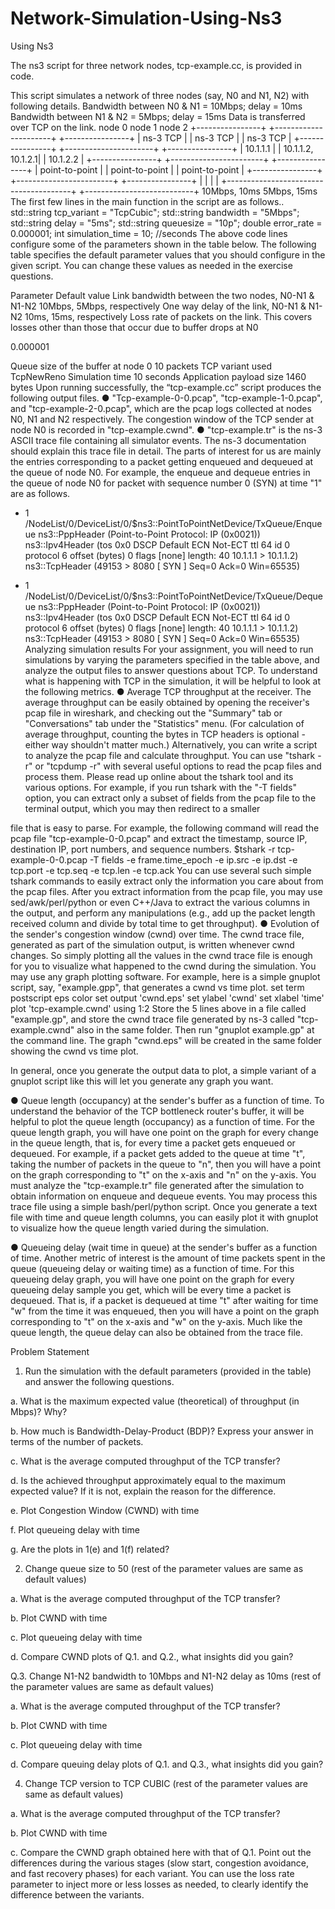 # Network-Simulation-Using-Ns3
Using Ns3

The ns3 script for three network nodes, tcp-example.cc, is provided in code.

This script simulates a network of three nodes (say, N0 and N1, N2) with following details.
Bandwidth between N0 & N1 = 10Mbps; delay = 10ms
Bandwidth between N1 & N2 = 5Mbps; delay = 15ms
Data is transferred over TCP on the link.
node 0 node 1 node 2
+----------------+ +----------------------+ +----------------+
| ns-3 TCP | | ns-3 TCP | | ns-3 TCP |
+----------------+ +----------------------+ +----------------+
| 10.1.1.1 | | 10.1.1.2, 10.1.2.1| | 10.1.2.2 |
+----------------+ +-----------------------+ +----------------+
| point-to-point | | point-to-point | | point-to-point |
+----------------+ +------------------------+ +----------------+
| | | |
+---------------------------------------+ +---------------------------+
10Mbps, 10ms 5Mbps, 15ms
The first few lines in the main function in the script are as follows..
std::string tcp_variant = "TcpCubic";
std::string bandwidth = "5Mbps";
std::string delay = "5ms";
std::string queuesize = "10p";
double error_rate = 0.000001;
int simulation_time = 10; //seconds
The above code lines configure some of the parameters shown in the table below. The following
table specifies the default parameter values that you should configure in the given script. You
can change these values as needed in the exercise questions.

Parameter Default value
Link bandwidth between the two nodes, N0-N1 & N1-N2 10Mbps, 5Mbps, respectively
One way delay of the link, N0-N1 & N1-N2 10ms, 15ms, respectively
Loss rate of packets on the link. This covers losses other
than those that occur due to buffer drops at N0

0.000001

Queue size of the buffer at node 0 10 packets
TCP variant used TcpNewReno
Simulation time 10 seconds
Application payload size 1460 bytes
Upon running successfully, the “tcp-example.cc” script produces the following output files.
● "Tcp-example-0-0.pcap", "tcp-example-1-0.pcap", and "tcp-example-2-0.pcap", which are
the pcap logs collected at nodes N0, N1 and N2 respectively. The congestion window of
the TCP sender at node N0 is recorded in "tcp-example.cwnd".
● "tcp-example.tr" is the ns-3 ASCII trace file containing all simulator events. The ns-3
documentation should explain this trace file in detail. The parts of interest for us are
mainly the entries corresponding to a packet getting enqueued and dequeued at the
queue of node N0. For example, the enqueue and dequeue entries in the queue of node
N0 for packet with sequence number 0 (SYN) at time "1" are as follows.
+ 1 /NodeList/0/DeviceList/0/$ns3::PointToPointNetDevice/TxQueue/Enqueue ns3::PppHeader
(Point-to-Point Protocol: IP (0x0021)) ns3::Ipv4Header (tos 0x0 DSCP Default ECN Not-ECT ttl
64 id 0 protocol 6 offset (bytes) 0 flags [none] length: 40 10.1.1.1 > 10.1.1.2) ns3::TcpHeader
(49153 > 8080 [ SYN ] Seq=0 Ack=0 Win=65535)
- 1 /NodeList/0/DeviceList/0/$ns3::PointToPointNetDevice/TxQueue/Dequeue ns3::PppHeader
(Point-to-Point Protocol: IP (0x0021)) ns3::Ipv4Header (tos 0x0 DSCP Default ECN Not-ECT ttl
64 id 0 protocol 6 offset (bytes) 0 flags [none] length: 40 10.1.1.1 > 10.1.1.2) ns3::TcpHeader
(49153 > 8080 [ SYN ] Seq=0 Ack=0 Win=65535)
Analyzing simulation results
For your assignment, you will need to run simulations by varying the parameters specified in the
table above, and analyze the output files to answer questions about TCP. To understand what is
happening with TCP in the simulation, it will be helpful to look at the following metrics.
● Average TCP throughput at the receiver. The average throughput can be easily
obtained by opening the receiver's pcap file in wireshark, and checking out the
"Summary" tab or "Conversations" tab under the "Statistics" menu. (For calculation of
average throughput, counting the bytes in TCP headers is optional - either way shouldn't
matter much.)
Alternatively, you can write a script to analyze the pcap file and calculate throughput.
You can use "tshark -r" or "tcpdump -r" with several useful options to read the pcap files
and process them. Please read up online about the tshark tool and its various options.
For example, if you run tshark with the "-T fields" option, you can extract only a subset of
fields from the pcap file to the terminal output, which you may then redirect to a smaller

file that is easy to parse. For example, the following command will read the pcap file
"tcp-example-0-0.pcap" and extract the timestamp, source IP, destination IP, port
numbers, and sequence numbers.
$tshark -r tcp-example-0-0.pcap -T fields -e frame.time_epoch -e ip.src -e ip.dst -e
tcp.port -e tcp.seq -e tcp.len -e tcp.ack
You can use several such simple tshark commands to easily extract only the information
you care about from the pcap files. After you extract information from the pcap file, you
may use sed/awk/perl/python or even C++/Java to extract the various columns in the
output, and perform any manipulations (e.g., add up the packet length received column
and divide by total time to get throughput).
● Evolution of the sender's congestion window (cwnd) over time. The cwnd trace file,
generated as part of the simulation output, is written whenever cwnd changes. So simply
plotting all the values in the cwnd trace file is enough for you to visualize what happened
to the cwnd during the simulation. You may use any graph plotting software. For
example, here is a simple gnuplot script, say, "example.gpp", that generates a cwnd vs
time plot.
set term postscript eps color
set output 'cwnd.eps'
set ylabel 'cwnd'
set xlabel 'time'
plot 'tcp-example.cwnd' using 1:2
Store the 5 lines above in a file called "example.gp", and store the cwnd trace file
generated by ns-3 called "tcp-example.cwnd" also in the same folder. Then run "gnuplot
example.gp" at the command line. The graph "cwnd.eps" will be created in the same
folder showing the cwnd vs time plot.

In general, once you generate the output data to plot, a simple variant of a gnuplot script
like this will let you generate any graph you want.

● Queue length (occupancy) at the sender's buffer as a function of time. To
understand the behavior of the TCP bottleneck router's buffer, it will be helpful to plot the
queue length (occupancy) as a function of time. For the queue length graph, you will
have one point on the graph for every change in the queue length, that is, for every time
a packet gets enqueued or dequeued. For example, if a packet gets added to the queue
at time "t", taking the number of packets in the queue to "n", then you will have a point on
the graph corresponding to "t" on the x-axis and "n" on the y-axis. You must analyze the
"tcp-example.tr" file generated after the simulation to obtain information on enqueue and
dequeue events. You may process this trace file using a simple bash/perl/python script.
Once you generate a text file with time and queue length columns, you can easily plot it
with gnuplot to visualize how the queue length varied during the simulation.

● Queueing delay (wait time in queue) at the sender's buffer as a function of time.
Another metric of interest is the amount of time packets spent in the queue (queueing
delay or waiting time) as a function of time. For this queueing delay graph, you will have
one point on the graph for every queueing delay sample you get, which will be every
time a packet is dequeued. That is, if a packet is dequeued at time "t" after waiting for
time "w" from the time it was enqueued, then you will have a point on the graph
corresponding to "t" on the x-axis and "w" on the y-axis. Much like the queue length, the
queue delay can also be obtained from the trace file.

Problem Statement
1. Run the simulation with the default parameters (provided in the table) and answer the
following questions.

a. What is the maximum expected value (theoretical) of throughput (in Mbps)? Why?

b. How much is Bandwidth-Delay-Product (BDP)? Express your answer in terms of the
number of packets.

c. What is the average computed throughput of the TCP transfer?

d. Is the achieved throughput approximately equal to the maximum expected value? If it is
not, explain the reason for the difference.

e. Plot Congestion Window (CWND) with time

f. Plot queueing delay with time

g. Are the plots in 1(e) and 1(f) related?

2. Change queue size to 50 (rest of the parameter values are same as default values)

a. What is the average computed throughput of the TCP transfer?

b. Plot CWND with time

c. Plot queueing delay with time

d. Compare CWND plots of Q.1. and Q.2., what insights did you gain?

Q.3. Change N1-N2 bandwidth to 10Mbps and N1-N2 delay as 10ms (rest of the parameter
values are same as default values)

a. What is the average computed throughput of the TCP transfer?

b. Plot CWND with time

c. Plot queueing delay with time

d. Compare queuing delay plots of Q.1. and Q.3., what insights did you gain?

4. Change TCP version to TCP CUBIC (rest of the parameter values are same as default
values)

a. What is the average computed throughput of the TCP transfer?

b. Plot CWND with time

c. Compare the CWND graph obtained here with that of Q.1. Point out the differences
during the various stages (slow start, congestion avoidance, and fast recovery phases)
for each variant. You can use the loss rate parameter to inject more or less losses as
needed, to clearly identify the difference between the variants.
